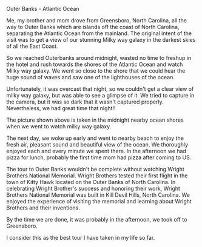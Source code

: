 Outer Banks - Atlantic Ocean
<!--more-->
Me, my brother and mom drove from Greensboro, North Carolina, all the way to Outer Banks which are islands off the coast of North Carolina, separating the Atlantic Ocean from the mainland.
The original intent of the visit was to get a view of our stunning Milky way galaxy in the darkest skies of all the East Coast. 

So we reached Outerbanks around midnight, wasted no time to freshup in the hotel and rush towards the shores of the Atlantic Ocean and watch Milky way galaxy.
We went so close to the shore that we could hear the huge sound of waves and saw one of the lighthouses of the ocean. 

Unfortunately, it was overcast that night, so we couldn't get a clear view of milky way galaxy, but was able to see a glimpse of it. We tried to capture in
the camera, but it was so dark that it wasn't captured properly. Nevertheless, we had great time that night!!

The picture shown above is taken in the midnight nearby ocean shores when we went to watch milky way galaxy.

The next day, we woke up early and went to nearby beach to enjoy the fresh air, pleasant sound and beautiful view of the ocean. We thoroughly enjoyed each and every minute we spent there.
In the afternoon we had pizza for lunch, probably the first time mom had pizza after coming to US.

The tour to Outer Banks wouldn't be complete without watching Wright Brothers National Memorial. Wright Brothers tested their first flight in the town of Kitty Hawk
located on the Outer Banks of North Carolina. In celebrating Wright Brother's success and honoring their work, Wright Brothers National Memorial was built
in Kill Devil Hills, North Carolina. We enjoyed the experience of visiting the memorial and learning about Wright Brothers and their inventions.

By the time we are done, it was probably in the afternoon, we took off to Greensboro.

I consider this as the best tour I have taken in my life so far.